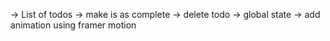 

-> List of todos 
-> make is as complete
-> delete todo
-> global state
-> add animation using framer motion 
